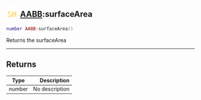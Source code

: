 ## <img src="../../.gitbook/assets/shared.png" width="32" height="32" /> [AABB](../aabb/README.md):surfaceArea

```lua
number AABB:surfaceArea()
```

Returns the surfaceArea

-----------------
## Returns

| Type   | Description |
| ------ | ----------: |
| number | No description |
